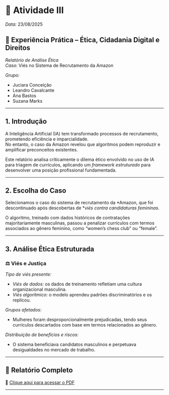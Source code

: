 # 📘 Atividade III  
*Data:* 23/08/2025  

## 📑 Experiência Prática – Ética, Cidadania Digital e Direitos  
*Relatório de Análise Ética*  
*Caso:* Viés no Sistema de Recrutamento da Amazon  

*Grupo:*  
- Juciara Conceição  
- Leandro Cavalcante  
- Ana Bastos  
- Suzana Marks  

---

## 1. Introdução  
A Inteligência Artificial (IA) tem transformado processos de recrutamento, prometendo eficiência e imparcialidade.  
No entanto, o caso da Amazon revelou que algoritmos podem reproduzir e amplificar preconceitos existentes.  

Este relatório analisa criticamente o dilema ético envolvido no uso de IA para triagem de currículos, aplicando um *framework estruturado* para desenvolver uma posição profissional fundamentada.  

---

## 2. Escolha do Caso  
Selecionamos o caso do sistema de recrutamento da *Amazon, que foi descontinuado após descobertas de **viés contra candidaturas femininas*.  

O algoritmo, treinado com dados históricos de contratações majoritariamente masculinas, passou a penalizar currículos com termos associados ao gênero feminino, como “women’s chess club” ou “female”.  

---

## 3. Análise Ética Estruturada  

### ⚖ Viés e Justiça  

*Tipo de viés presente:*  
- *Viés de dados:* os dados de treinamento refletiam uma cultura organizacional masculina.  
- *Viés algorítmico:* o modelo aprendeu padrões discriminatórios e os replicou.  

*Grupos afetados:*  
- Mulheres foram desproporcionalmente prejudicadas, tendo seus currículos descartados com base em termos relacionados ao gênero.  

*Distribuição de benefícios e riscos:*  
- O sistema beneficiava candidatos masculinos e perpetuava desigualdades no mercado de trabalho.  

---

## 📂 Relatório Completo  
📄 [Clique aqui para acessar o PDF](COLOQUE_O_LINK_AQUI)  

---
